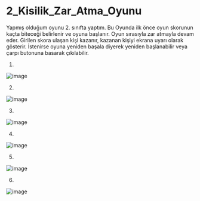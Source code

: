 # 2_Kisilik_Zar_Atma_Oyunu
Yapmış olduğum oyunu 2. sınıfta yaptım.
Bu Oyunda ilk önce oyun skorunun kaçta biteceği belirlenir ve oyuna başlanır.
Oyun sırasıyla zar atmayla devam eder.
Girilen skora ulaşan kişi kazanır, kazanan kişiyi ekrana uyarı olarak gösterir.
İstenirse oyuna yeniden başala diyerek yeniden başlanabilir veya çarpı butonuna basarak çıkılabilir.

1.
![image](https://github.com/yilmaz-hcsm/2_Kisilik_Zar_Atma_Oyunu/assets/77545489/2f8bceb2-acc1-464e-a755-d61bead81404)

2.
![image](https://github.com/yilmaz-hcsm/2_Kisilik_Zar_Atma_Oyunu/assets/77545489/f92c7e0c-cafe-4f35-ab35-d1d8a6dcbcc2)

3.
![image](https://github.com/yilmaz-hcsm/2_Kisilik_Zar_Atma_Oyunu/assets/77545489/45b5c1e7-bdcf-459f-992c-1d6f015f244d)

4.
![image](https://github.com/yilmaz-hcsm/2_Kisilik_Zar_Atma_Oyunu/assets/77545489/1c4120f1-44b8-4a71-a181-85bedacd1e2b)

5.
![image](https://github.com/yilmaz-hcsm/2_Kisilik_Zar_Atma_Oyunu/assets/77545489/993d9b5a-4824-4964-877f-9fbd549c45d8)

6. 
![image](https://github.com/yilmaz-hcsm/2_Kisilik_Zar_Atma_Oyunu/assets/77545489/a9ffad91-4c50-4763-b981-dd424a8cb40e)

